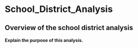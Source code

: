 # School_District_Analysis
## Overview of the school district analysis
#### Explain the purpose of this analysis.
